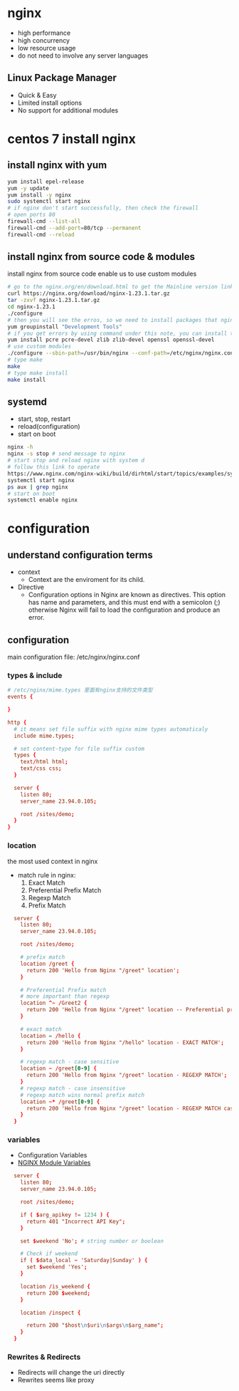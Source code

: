 # nginx

- high performance
- high concurrency
- low resource usage
- do not need to involve any server languages

## Linux Package Manager

- Quick & Easy
- Limited install options
- No support for additional modules

# centos 7 install nginx

## install nginx with yum

```bash
yum install epel-release
yum -y update
yum install -y nginx
sudo systemctl start nginx
# if nginx don't start successfully, then check the firewall
# open ports 80
firewall-cmd --list-all
firewall-cmd --add-port=80/tcp --permanent
firewall-cmd --reload
```

## install nginx from source code & modules

install nginx from source code enable us to use custom modules

```bash
# go to the nginx.org/en/download.html to get the Mainline version link: e.g. https://nginx.org/download/nginx-1.23.1.tar.gz
curl https://nginx.org/download/nginx-1.23.1.tar.gz
tar -zxvf nginx-1.23.1.tar.gz
cd nginx-1.23.1
./configure
# then you will see the erros, so we need to install packages that nginx needs.
yum groupinstall "Development Tools"
# if you get errors by using command under this note, you can install those packages independently, because some packages you may installed previously.
yum install pcre pcre-devel zlib zlib-devel openssl openssl-devel
# use custom modules
./configure --sbin-path=/usr/bin/nginx --conf-path=/etc/nginx/nginx.conf --error-log-path=/var/log/nginx/error.log --http-log-path=/var/log/nginx/access.log --with-pcre  --pid-path=/var/run/nginx.pid --with-http_ssl_module
# type make
make
# type make install
make install
```

## systemd

- start, stop, restart
- reload(configuration)
- start on boot

```bash
nginx -h
nginx -s stop # send message to nginx
# start stop and reload nginx with system d
# follow this link to operate
https://www.nginx.com/nginx-wiki/build/dirhtml/start/topics/examples/systemd/
systemctl start nginx
ps aux | grep nginx
# start on boot
systemctl enable nginx
```

# configuration

## understand configuration terms

- context
  - Context are the enviroment for its child.
- Directive
  - Configuration options in Nginx are known as directives. This option has name and parameters, and this must end with a semicolon (;) otherwise Nginx will fail to load the configuration and produce an error.

## configuration

main configuration file: /etc/nginx/nginx.conf

### types & include

```conf
# /etc/nginx/mime.types 里面有nginx支持的文件类型
events {

}

http {
  # it means set file suffix with nginx mime types automaticaly
  include mime.types;

  # set content-type for file suffix custom
  types {
    text/html html;
    text/css css;
  }

  server {
    listen 80;
    server_name 23.94.0.105;

    root /sites/demo;
  }
}
```

### location

the most used context in nginx

- match rule in nginx:
  1. Exact Match
  2. Preferential Prefix Match
  3. Regexp Match
  4. Prefix Match

```conf
  server {
    listen 80;
    server_name 23.94.0.105;

    root /sites/demo;

    # prefix match
    location /greet {
      return 200 'Hello from Nginx "/greet" location';
    }

    # Preferential Prefix match
    # more important than regexp
    location ^~ /Greet2 {
      return 200 'Hello from Nginx "/greet" location -- Preferential prefix match';
    }

    # exact match
    location = /hello {
      return 200 'Hello from Nginx "/hello" location - EXACT MATCH';
    }

    # regexp match - case sensitive
    location ~ /greet[0-9] {
      return 200 'Hello from Nginx "/greet" location - REGEXP MATCH';
    }
    # regexp match - case insensitive
    # regexp match wins normal prefix match
    location ~* /greet[0-9] {
      return 200 'Hello from Nginx "/greet" location - REGEXP MATCH case in sensitive';
    }
  }
```

### variables

- Configuration Variables
- [NGINX Module Variables](https://nginx.org/en/docs/varindex.html)

```conf
  server {
    listen 80;
    server_name 23.94.0.105;

    root /sites/demo;

    if ( $arg_apikey != 1234 ) {
      return 401 "Incorrect API Key";
    }

    set $weekend 'No'; # string number or boolean

    # Check if weekend
    if ( $data_local ~ 'Saturday|Sunday' ) {
      set $weekend 'Yes';
    }

    location /is_weekend {
      return 200 $weekend;
    }

    location /inspect {

      return 200 "$host\n$uri\n$args\n$arg_name";
    }
  }
```

### Rewrites & Redirects

- Redirects will change the uri directly
- Rewrites seems like proxy
